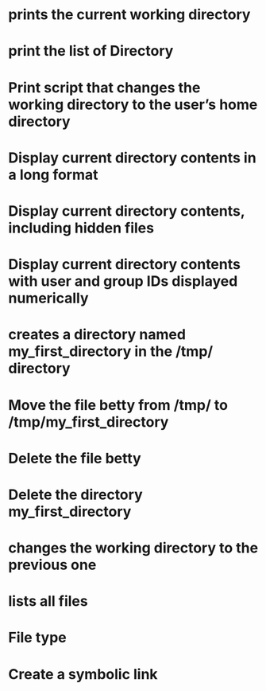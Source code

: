 # prints the current working directory
# print the list of Directory
# Print script that changes the working directory to the user’s home directory
# Display current directory contents in a long format
# Display current directory contents, including hidden files
# Display current directory contents with user and group IDs displayed numerically 
# creates a directory named my_first_directory in the /tmp/ directory
# Move the file betty from /tmp/ to /tmp/my_first_directory
# Delete the file betty
# Delete the directory my_first_directory
# changes the working directory to the previous one
# lists all files
# File type
# Create a symbolic link

